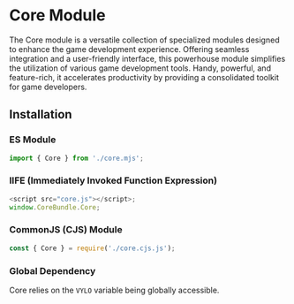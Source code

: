 # Core Module

The Core module is a versatile collection of specialized modules designed to enhance the game development experience. Offering seamless integration and a user-friendly interface, this powerhouse module simplifies the utilization of various game development tools. Handy, powerful, and feature-rich, it accelerates productivity by providing a consolidated toolkit for game developers.  

## Installation

### ES Module

```js
import { Core } from './core.mjs';
```

### IIFE (Immediately Invoked Function Expression)

```js
<script src="core.js"></script>;
window.CoreBundle.Core;
```

### CommonJS (CJS) Module

```js
const { Core } = require('./core.cjs.js');
```

### Global Dependency

Core relies on the `VYLO` variable being globally accessible.